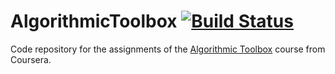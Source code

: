 # AlgorithmicToolbox [![Build Status](https://travis-ci.org/chaicko/AlgorithmicToolbox.svg?branch=master)](https://travis-ci.org/chaicko/AlgorithmicToolbox)

Code repository for the assignments of the [Algorithmic Toolbox](https://www.coursera.org/learn/algorithmic-toolbox) 
course from Coursera.
